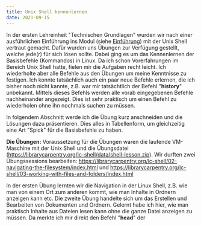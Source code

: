 ```yaml
---
title: Unix Shell kennenlernen
date: 2021-09-15
---
```


In der ersten Lehreinheit "Technischen Grundlagen" wurden wir nach einer ausführlichen Einführung ins Modul (siehe <a href="https://ckfhgr.github.io/bain-lerntagebuch/2021/09/15/einfuehrung.html">Einführung</a>)  mit der Unix Shell vertraut gemacht. Dafür wurden uns Übungen zur Verfügung gestellt, welche jede(r) für sich lösen sollte. Dabei ging es um das Kennenlernen der Basisbefehle (Kommandos) in Linux. Da ich schon Vorerfahrungen im Bereich Unix Shell hatte, fielen mir die Aufgaben recht leicht. Ich wiederholte aber alle Befehle aus den Übungen um meine Kenntnisse zu festigen. Ich konnte tatsächlich auch ein paar neue Befehle erlernen, die ich bisher noch nicht kannte, z.B. war mir tatsächtlich der Befehl "**history**" unbekannt. Mittels dieses Befehls werden alle vorab eingegebenen Befehle nachheinander angezeigt. Dies ist sehr praktisch um einen Befehl zu wiederholen ohne ihn nochmals suchen zu müssen.

In folgendem Abschnitt werde ich die Übung kurz anschneiden und die Lösungen dazu präsentieren. Dies alles in Tabellenform, um gleichzeitig eine Art "Spick" für die Basisbefehle zu haben.

**Die Übungen:**
Voraussetzung für die Übungen waren die laufende VM-Maschine mit der Unix Shell und die Übungsdatei (https://librarycarpentry.org/lc-shell/data/shell-lesson.zip).
Wir durften zwei Übungssessions bearbeiten: https://librarycarpentry.org/lc-shell/02-navigating-the-filesystem/index.html und https://librarycarpentry.org/lc-shell/03-working-with-files-and-folders/index.html

In der ersten Übung lernten wir die Navigation in der Linux Shell, z.B. wie man von einem Ort zum anderen kommt, wie man Inhalte in Ordnern anzeigen kann etc.
Die zweite Übung handelte sich um das Erstellen und Bearbeiten von Dokumenten und Ordnern. Gelernt habe ich hier, wie man praktisch Inhalte aus Dateien lesen kann ohne die ganze Datei anzeigen zu müssen. Da merkte ich mir direkt den Befehl "**head**" der

